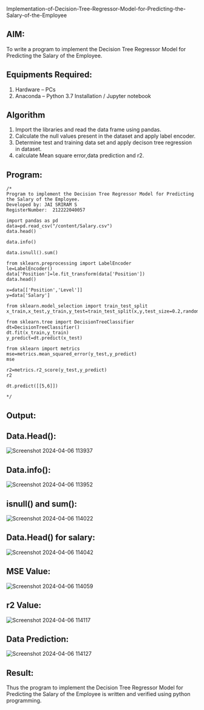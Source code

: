 Implementation-of-Decision-Tree-Regressor-Model-for-Predicting-the-Salary-of-the-Employee

## AIM:
To write a program to implement the Decision Tree Regressor Model for Predicting the Salary of the Employee.

## Equipments Required:
1. Hardware – PCs
2. Anaconda – Python 3.7 Installation / Jupyter notebook

## Algorithm
1. Import the libraries and read the data frame using pandas.
2. Calculate the null values present in the dataset and apply label encoder.
3. Determine test and training data set and apply decison tree regression in dataset.
4. calculate Mean square error,data prediction and r2.

## Program:
```
/*
Program to implement the Decision Tree Regressor Model for Predicting the Salary of the Employee.
Developed by: JAI SRIRAM S
RegisterNumber:  212222040057

import pandas as pd
data=pd.read_csv("/content/Salary.csv")
data.head()

data.info()

data.isnull().sum()

from sklearn.preprocessing import LabelEncoder
le=LabelEncoder()
data['Position']=le.fit_transform(data['Position'])
data.head()

x=data[['Position','Level']]
y=data['Salary']

from sklearn.model_selection import train_test_split
x_train,x_test,y_train,y_test=train_test_split(x,y,test_size=0.2,random_state=2)

from sklearn.tree import DecisionTreeClassifier
dt=DecisionTreeClassifier()
dt.fit(x_train,y_train)
y_predict=dt.predict(x_test)

from sklearn import metrics
mse=metrics.mean_squared_error(y_test,y_predict)
mse

r2=metrics.r2_score(y_test,y_predict)
r2

dt.predict([[5,6]])

*/
```

## Output:


## Data.Head():


![Screenshot 2024-04-06 113937](https://github.com/Jaisriram28/Implementation-of-Decision-Tree-Regressor-Model-for-Predicting-the-Salary-of-the-Employee/assets/122092094/a3163e7a-efe0-48af-887a-2ff123abaa19)



## Data.info():

![Screenshot 2024-04-06 113952](https://github.com/Jaisriram28/Implementation-of-Decision-Tree-Regressor-Model-for-Predicting-the-Salary-of-the-Employee/assets/122092094/0164c53b-24ab-491f-98e0-f9352de0454f)


## isnull() and sum():


![Screenshot 2024-04-06 114022](https://github.com/Jaisriram28/Implementation-of-Decision-Tree-Regressor-Model-for-Predicting-the-Salary-of-the-Employee/assets/122092094/1aaa1763-e89e-43a2-a935-1a80f66b33af)




## Data.Head() for salary:


![Screenshot 2024-04-06 114042](https://github.com/Jaisriram28/Implementation-of-Decision-Tree-Regressor-Model-for-Predicting-the-Salary-of-the-Employee/assets/122092094/c09424a4-29f4-4097-8efb-e76c01fa22c7)


## MSE Value:

![Screenshot 2024-04-06 114059](https://github.com/Jaisriram28/Implementation-of-Decision-Tree-Regressor-Model-for-Predicting-the-Salary-of-the-Employee/assets/122092094/a29a5092-e203-40fa-9e06-b58557dcd332)





## r2 Value:



![Screenshot 2024-04-06 114117](https://github.com/Jaisriram28/Implementation-of-Decision-Tree-Regressor-Model-for-Predicting-the-Salary-of-the-Employee/assets/122092094/2d8e2f2b-8a51-467e-9e37-4bbb7eb20a3f)


## Data Prediction:
![Screenshot 2024-04-06 114127](https://github.com/Jaisriram28/Implementation-of-Decision-Tree-Regressor-Model-for-Predicting-the-Salary-of-the-Employee/assets/122092094/2f8a1174-c705-493d-811c-256b2089bfcf)


## Result:
Thus the program to implement the Decision Tree Regressor Model for Predicting the Salary of the Employee is written and verified using python programming.
